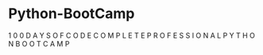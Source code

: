 # Python-BootCamp

1 0 0 D A Y S O F C O D E
C O M P L E T E
P R O F E S S I O N A L
P Y T H O N B O O T C A M P
